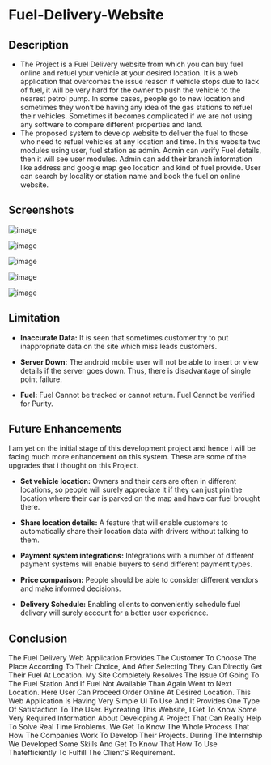# Fuel-Delivery-Website
## Description

-  The Project is a Fuel Delivery website from which you can buy fuel online and refuel your vehicle at your desired location. It is a web application that overcomes the issue reason if vehicle stops due to lack of fuel, it will be very hard for the owner to push the vehicle to the nearest petrol pump. In some cases, people go to new location and sometimes they won’t be having any idea of the gas stations to refuel their vehicles. Sometimes it becomes complicated if we are not using any software to compare different properties and land.
- The proposed system to develop website to deliver the fuel to those who need to refuel vehicles at any location and time. In this website two modules using user, fuel station as admin. Admin can verify Fuel details, then it will see user modules. Admin can add their branch information like address and google map geo location and kind of fuel provide. User can search by locality or station name and book the fuel on online website.

## Screenshots
![image](https://user-images.githubusercontent.com/90304540/208116303-3546887d-3fec-4861-9de3-c91f363993ba.png)

 
![image](https://user-images.githubusercontent.com/90304540/208116437-e26f85e9-85e2-42ad-b5f5-5f27afee5b4d.png)


![image](https://user-images.githubusercontent.com/90304540/208116478-0355f393-70ad-4926-a2a1-bc978e661cc4.png)


![image](https://user-images.githubusercontent.com/90304540/208116528-9f91f2e7-c40b-46bc-a16b-e9aa7be301f3.png)


![image](https://user-images.githubusercontent.com/90304540/208116696-b501421f-9b3b-4af4-9311-94426c7fd488.png)


## Limitation

- **Inaccurate Data:** It is seen that sometimes customer try to put inappropriate data on the site which miss leads customers.

- **Server Down:** The android mobile user will not be able to insert or view details if the server goes down. Thus, there is disadvantage of single point failure.

- **Fuel:** Fuel Cannot be tracked or cannot return. Fuel Cannot be verified for Purity.

## Future Enhancements

I am yet on the initial stage of this development project and hence i will be facing much more enhancement on this system. These are some of the upgrades that i thought on this Project.


- **Set vehicle location:** Owners and their cars are often in different locations, so people will surely appreciate it if they can just pin the location where their car is parked on the map and have car fuel brought there.

- **Share location details:** A feature that will enable customers to automatically share their location data with drivers without talking to them.

- **Payment system integrations:** Integrations with a number of different payment systems will enable buyers to send different payment types.

- **Price comparison:** People should be able to consider different vendors and make informed decisions.

- **Delivery Schedule:** Enabling clients to conveniently schedule fuel delivery will surely account for a better user experience.

## Conclusion
The Fuel Delivery Web Application Provides The Customer To Choose The Place According To Their Choice, And After Selecting They Can Directly Get Their Fuel At Location. My Site Completely Resolves The Issue Of Going To The Fuel Station And If Fuel Not Available Than Again Went to Next Location. Here User Can Proceed Order Online At Desired Location. This Web Application Is Having Very Simple UI To Use And It Provides One Type Of Satisfaction To The User. Bycreating This Website, I Get To Know Some Very Required Information About Developing A Project That Can Really Help To Solve Real Time Problems. We Get To Know The Whole Process That How The Companies Work To Develop Their Projects. During The Internship We Developed Some Skills And Get To Know That How To Use Thatefficiently To Fulfill The Client’S Requirement.
